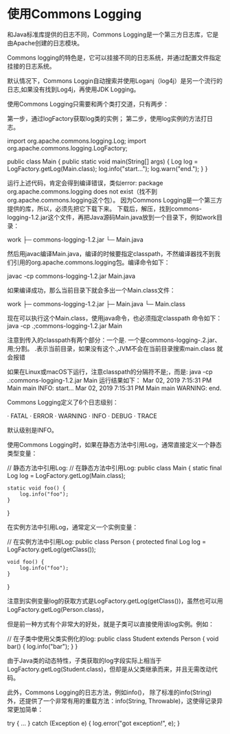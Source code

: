 # 使用Commons Logging

和Java标准库提供的日志不同，Commons Logging是一个第三方日志库，它是由Apache创建的日志模块。

Commons logging的特色是，它可以挂接不同的日志系统，并通过配置文件指定挂接的日志系统。

默认情况下，Commons Loggin自动搜索并使用Loganj（log4j）是另一个流行的日志,如果没有找到Log4j，再使用JDK Logging。

使用Commons Logging只需要和两个类打交道，只有两步：

第一步，通过logFactory获取log类的实例；
第二步，使用log实例的方法打日志。

import org.apache.commons.logging.Log;
import org.apache.commons.logging.LogFactory;

public class Main {
    public static void main(String[] args) {
        Log log = LogFactory.getLog(Main.class);
        log.info("start...");
        log.warn("end.");
    }
}

运行上述代码，肯定会得到编译错误，类似error: package org.apache.commons.logging does not exist（找不到org.apache.commons.logging这个包）。
因为Commons Logging是一个第三方提供的库，所以，必须先把它下载下来。
下载后，解压，找到commons-logging-1.2.jar这个文件，再把Java源码Main.java放到一个目录下，例如work目录：

work
├─ commons-logging-1.2.jar
└─ Main.java

然后用javac编译Main.java，编译的时候要指定classpath，不然编译器找不到我们引用的org.apache.commons.logging包。编译命令如下：

javac -cp commons-logging-1.2.jar Main.java

如果编译成功，那么当前目录下就会多出一个Main.class文件：

work
├─ commons-logging-1.2.jar
├─ Main.java
└─ Main.class

现在可以执行这个Main.class，使用java命令，也必须指定classpath 命令如下：
java -cp .;commons-logging-1.2.jar Main

注意到传入的classpath有两个部分：一个是. 一个是commons-logging-.2.jar、用;分割。
.表示当前目录，如果没有这个.,JVM不会在当前目录搜索main.class 就会报错

如果在Linux或macOS下运行，注意classpath的分隔符不是;，而是:
java -cp .:commons-logging-1.2.jar Main
运行结果如下：
Mar 02, 2019 7:15:31 PM Main main
INFO: start...
Mar 02, 2019 7:15:31 PM Main main
WARNING: end.

Commons Logging定义了6个日志级别：

· FATAL
· ERROR
· WARNING
· INFO
· DEBUG
· TRACE

默认级别是INFO。

使用Commons Logging时，如果在静态方法中引用Log，通常直接定义一个静态类型变量：

// 静态方法中引用Log:
// 在静态方法中引用Log:
public class Main {
    static final Log log = LogFactory.getLog(Main.class);

    static void foo() {
        log.info("foo");
    }
}

在实例方法中引用Log，通常定义一个实例变量：

// 在实例方法中引用Log:
public class Person {
    protected final Log log = LogFactory.getLog(getClass());

    void foo() {
        log.info("foo");
    }
}

注意到实例变量log的获取方式是LogFactory.getLog(getClass())，虽然也可以用LogFactory.getLog(Person.class)，

但是前一种方式有个非常大的好处，就是子类可以直接使用该log实例。例如：

// 在子类中使用父类实例化的log:
public class Student extends Person {
    void bar() {
        log.info("bar");
    }
}

由于Java类的动态特性，子类获取的log字段实际上相当于LogFactory.getLog(Student.class)，但却是从父类继承而来，并且无需改动代码。

此外，Commons Logging的日志方法，例如info()，
除了标准的info(String)外，还提供了一个非常有用的重载方法：info(String, Throwable)，这使得记录异常更加简单：

try {
    ...
} catch (Exception e) {
    log.error("got exception!", e);
}









